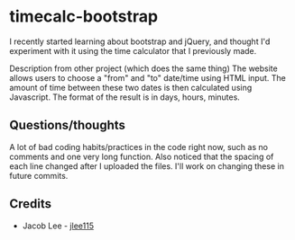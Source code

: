 # timecalc-bootstrap
I recently started learning about bootstrap and jQuery, and thought I'd experiment with it using the time calculator that I previously made.

Description from other project (which does the same thing)
The website allows users to choose a "from" and "to" date/time using HTML input. 
The amount of time between these two dates is then calculated using Javascript.
The format of the result is in days, hours, minutes. 


## Questions/thoughts ##
A lot of bad coding habits/practices in the code right now, such as no comments and one very long function. Also noticed that the spacing of each line changed after I uploaded the files. I'll work on changing these in future commits.

## Credits ##
* Jacob Lee - [jlee115](https://github.com/jlee115)
